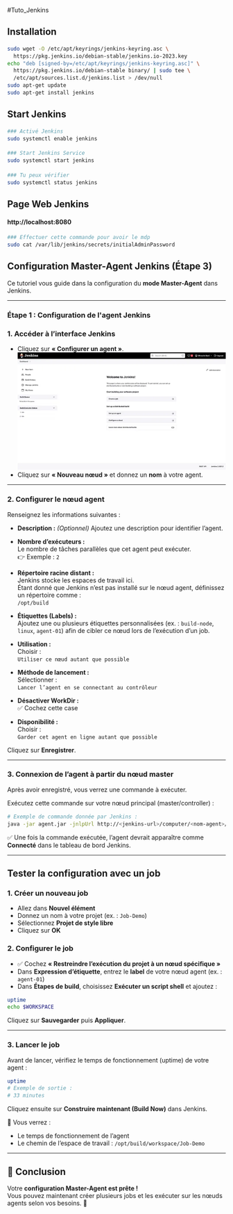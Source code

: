 #Tuto_Jenkins
## Installation

```bash
sudo wget -O /etc/apt/keyrings/jenkins-keyring.asc \
  https://pkg.jenkins.io/debian-stable/jenkins.io-2023.key
echo "deb [signed-by=/etc/apt/keyrings/jenkins-keyring.asc]" \
  https://pkg.jenkins.io/debian-stable binary/ | sudo tee \
  /etc/apt/sources.list.d/jenkins.list > /dev/null
sudo apt-get update
sudo apt-get install jenkins
```
## Start Jenkins
```bash
### Activé Jenkins
sudo systemctl enable jenkins

### Start Jenkins Service
sudo systemctl start jenkins

### Tu peux vérifier
sudo systemctl status jenkins
```

## Page Web Jenkins
#### http://localhost:8080
```bash
### Effectuer cette commande pour avoir le mdp
sudo cat /var/lib/jenkins/secrets/initialAdminPassword
```
## Configuration Master-Agent Jenkins (Étape 3)

Ce tutoriel vous guide dans la configuration du **mode Master-Agent** dans Jenkins.

---

### Étape 1 : Configuration de l'agent Jenkins

### 1. Accéder à l’interface Jenkins

- Cliquez sur **« Configurer un agent »**.
![Configurer un agent](images/image1.webp)
- Cliquez sur **« Nouveau nœud »** et donnez un **nom** à votre agent.

---

### 2. Configurer le nœud agent

Renseignez les informations suivantes :

- **Description :** *(Optionnel)* Ajoutez une description pour identifier l’agent.
- **Nombre d’exécuteurs :**  
  Le nombre de tâches parallèles que cet agent peut exécuter.  
  👉 Exemple : `2`

- **Répertoire racine distant :**  
  Jenkins stocke les espaces de travail ici.  
  Étant donné que Jenkins n’est pas installé sur le nœud agent, définissez un répertoire comme :  
  `/opt/build`

- **Étiquettes (Labels) :**  
  Ajoutez une ou plusieurs étiquettes personnalisées (ex. : `build-node`, `linux`, `agent-01`) afin de cibler ce nœud lors de l’exécution d’un job.

- **Utilisation :**  
  Choisir :  
  `Utiliser ce nœud autant que possible`

- **Méthode de lancement :**  
  Sélectionner :  
   `Lancer l’agent en se connectant au contrôleur`

- **Désactiver WorkDir :**  
  ✅ Cochez cette case

- **Disponibilité :**  
  Choisir :  
  `Garder cet agent en ligne autant que possible`

Cliquez sur **Enregistrer**.

---

### 3. Connexion de l’agent à partir du nœud master

Après avoir enregistré, vous verrez une commande à exécuter.

Exécutez cette commande sur votre nœud principal (master/controller) :

```bash
# Exemple de commande donnée par Jenkins :
java -jar agent.jar -jnlpUrl http://<jenkins-url>/computer/<nom-agent>/slave-agent.jnlp -secret <clé-secrète> -workDir "/opt/build"
```

✅ Une fois la commande exécutée, l’agent devrait apparaître comme **Connecté** dans le tableau de bord Jenkins.

---

## Tester la configuration avec un job

### 1. Créer un nouveau job

- Allez dans **Nouvel élément**
- Donnez un nom à votre projet (ex. : `Job-Demo`)
- Sélectionnez **Projet de style libre**
- Cliquez sur **OK**

### 2. Configurer le job

- ✅ Cochez **« Restreindre l’exécution du projet à un nœud spécifique »**
- Dans **Expression d’étiquette**, entrez le **label** de votre nœud agent (ex. : `agent-01`)
- Dans **Étapes de build**, choisissez **Exécuter un script shell** et ajoutez :

```bash
uptime
echo $WORKSPACE
```

Cliquez sur **Sauvegarder** puis **Appliquer**.

---

### 3. Lancer le job

Avant de lancer, vérifiez le temps de fonctionnement (uptime) de votre agent :

```bash
uptime
# Exemple de sortie :
# 33 minutes
```

Cliquez ensuite sur **Construire maintenant (Build Now)** dans Jenkins.

🎉 Vous verrez :

- Le temps de fonctionnement de l’agent
- Le chemin de l’espace de travail : `/opt/build/workspace/Job-Demo`

---

## 🏁 Conclusion

Votre **configuration Master-Agent est prête !**  
Vous pouvez maintenant créer plusieurs jobs et les exécuter sur les nœuds agents selon vos besoins. 💪


